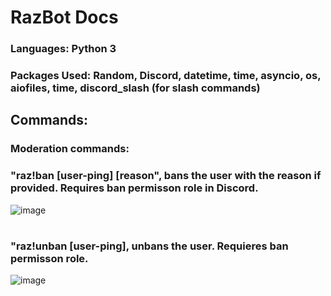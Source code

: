 # RazBot Docs

### Languages: Python 3
### Packages Used: Random, Discord, datetime, time, asyncio, os, aiofiles, time, discord_slash (for slash commands)

## Commands:
### Moderation commands:
### "raz!ban [user-ping] [reason", bans the user with the reason if provided. Requires ban permisson role in Discord.
![image](https://user-images.githubusercontent.com/56600481/114583458-81f19080-9c79-11eb-97bf-15d577479cba.png)
#
### "raz!unban [user-ping], unbans the user. Requieres ban permisson role.
![image](https://user-images.githubusercontent.com/56600481/114584218-54f1ad80-9c7a-11eb-9983-cf8eb65a7cff.png)
#

